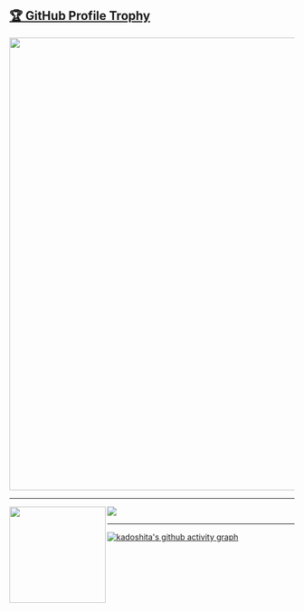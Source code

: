 <a href="https://github.com/ryo-ma/github-profile-trophy"><h2>🏆 GitHub Profile Trophy</h2></a>
<a href="https://github.com/ryo-ma/github-profile-trophy">
  <img width=800 src="https://github-profile-trophy.vercel.app/?username=kadoshita&column=7"/>
</a>

---

<div>
  <img height="170" align="left" src="https://github-readme-stats.vercel.app/api?username=kadoshita&count_private=true&include_all_commits=true" />
  <img src="https://github-readme-stats.vercel.app/api/top-langs/?username=kadoshita&layout=compact" />
</div>

---

[![kadoshita's github activity graph](https://activity-graph.herokuapp.com/graph?username=kadoshita&theme=react-dark)](https://github.com/kadoshita)
